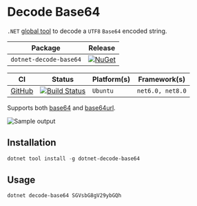 # Decode Base64

`.NET` [global tool][dotnet-global-tools] to decode a `UTF8` `Base64` encoded string.

| Package                | Release                                          |
| ---------------------- | ------------------------------------------------ |
| `dotnet-decode-base64` | [![NuGet][nuget-tool-badge]][nuget-tool-command] |

| CI                       | Status                                                   | Platform(s) | Framework(s)     |
| ------------------------ | -------------------------------------------------------- | ----------- | ---------------- |
| [GitHub][github-actions] | [![Build Status][github-actions-shield]][github-actions] | `Ubuntu`    | `net6.0, net8.0` |

Supports both [base64][base64] and [base64url][base64url].

![Sample output](docs/sample-output.png)

## Installation

```powershell
dotnet tool install -g dotnet-decode-base64
```

## Usage

```powershell
dotnet decode-base64 SGVsbG8gV29ybGQh
```

[github-actions]: https://github.com/gabrielweyer/dotnet-decode-base64/actions/workflows/build.yml
[github-actions-shield]: https://github.com/gabrielweyer/dotnet-decode-base64/actions/workflows/build.yml/badge.svg
[nuget-tool-badge]: https://img.shields.io/nuget/v/dotnet-decode-base64.svg?label=NuGet&style=flat-square
[nuget-tool-command]: https://www.nuget.org/packages/dotnet-decode-base64/
[dotnet-global-tools]: https://docs.microsoft.com/en-us/dotnet/core/tools/global-tools
[base64]: https://tools.ietf.org/html/rfc4648#section-4
[base64url]: https://tools.ietf.org/html/rfc4648#section-5
